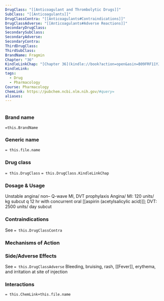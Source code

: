 ```yaml
---
DrugClass: "[[Anticoagulant and Thrombolytic Drugs]]"
SubClass: "[[Anticoagulants]]"
DrugClassContra: "[[Anticoagulants#Contraindications]]"
DrugClassAdverse: "[[Anticoagulants#Adverse Reactions]]"
SecondaryDrugClass: 
SecondarySubClass: 
SecondaryAdverse: 
SecondaryContra: 
ThirdDrugClass: 
ThirdSubClass: 
BrandName: Fragmin
Chapter: "36"
KindleLinkChap: "[Chapter 36](kindle://book?action=open&asin=B09FRF11YJ&location=19929)"
KindleLink: 
tags:
  - Drug
  - Pharmacology
Course: Pharmacology
ChemLink: https://pubchem.ncbi.nlm.nih.gov/#query=
aliases:
---
```

```smiles

```

### Brand name
`=this.BrandName`

### Generic name
`= this.file.name`

### Drug class 
`= this.DrugClass`
	`= this.DrugClass.KindleLinkChap`

### Dosage & Usage
Unstable angina/ non– Q-wave MI, DVT prophylaxis
 Angina/ MI: 120 units/ kg subcut q 12 hr with concurrent oral [[aspirin (acetylsalicylic acid)]]; DVT: 2500 units/ day subcut

### Contraindications
See `= this.DrugClassContra`

### Mechanisms of Action


### Side/Adverse Effects
See `= this.DrugClassAdverse`
Bleeding, bruising, rash, [[Fever]], erythema, and irritation at site of injection

### Interactions

`= this.ChemLink+this.file.name`

